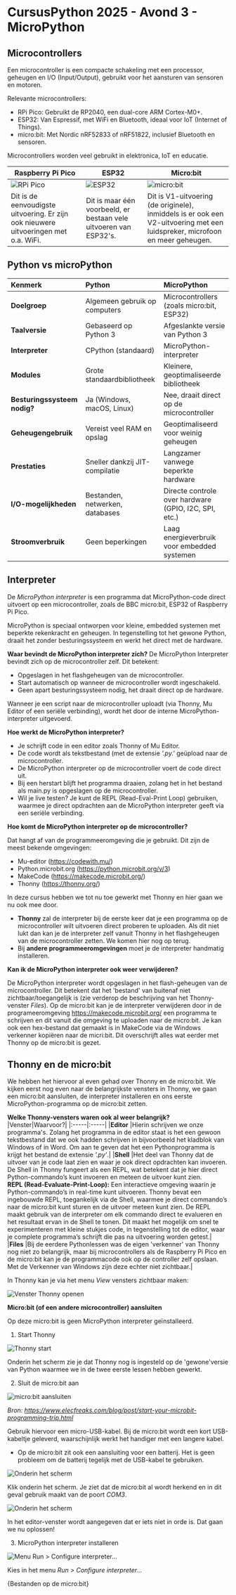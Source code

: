 # CursusPython 2025 - Avond 3 - MicroPython

## Microcontrollers

Een microcontroller is een compacte schakeling met een processor, geheugen en I/O (Input/Output), gebruikt voor het aansturen van sensoren en motoren.

Relevante microcontrollers:

- RPi Pico: Gebruikt de RP2040, een dual-core ARM Cortex-M0+.
- ESP32: Van Espressif, met WiFi en Bluetooth, ideaal voor IoT (Internet of Things).
- micro:bit: Met Nordic nRF52833 of nRF51822, inclusief Bluetooth en sensoren.

Microcontrollers worden veel gebruikt in elektronica, IoT en educatie.

|**Raspberry Pi Pico**|**ESP32**|**Micro:bit**|
|----------|----------|----------|
| ![RPi Pico](Raspberry_Pi_Pico_top_and_bottom-1200.jpg) | ![ESP32](SparkFun-Thing-Plus-ESP32-C6-Top-Bottom.jpg) | ![micro:bit](microbit-overview-1-5-1200.png)           |
|Dit is de eenvoudigste uitvoering. Er zijn ook nieuwere uitvoeringen met o.a. WiFi.|Dit is maar één voorbeeld, er bestaan vele uitvoeren van ESP32's.|Dit is V1-uitvoering (de originele), inmiddels is er ook een V2-uitvoering met een luidspreker, microfoon en meer geheugen.|

## Python vs microPython
|**Kenmerk**               |**Python**                      |**MicroPython**                   |
|:-------------------------|:-------------------------------|:------------------------------------|
| **Doelgroep**            | Algemeen gebruik op computers  | Microcontrollers (zoals micro:bit, ESP32) |
| **Taalversie**           | Gebaseerd op Python 3          | Afgeslankte versie van Python 3  |
| **Interpreter**          | CPython (standaard)            | MicroPython-interpreter          |
| **Modules**              | Grote standaardbibliotheek     | Kleinere, geoptimaliseerde bibliotheek |
| **Besturingssysteem nodig?** | Ja (Windows, macOS, Linux)   | Nee, draait direct op de microcontroller |
| **Geheugengebruik**      | Vereist veel RAM en opslag     | Geoptimaliseerd voor weinig geheugen |
| **Prestaties**           | Sneller dankzij JIT-compilatie | Langzamer vanwege beperkte hardware |
| **I/O-mogelijkheden**    | Bestanden, netwerken, databases | Directe controle over hardware (GPIO, I2C, SPI, etc.) |
| **Stroomverbruik**       | Geen beperkingen              | Laag energieverbruik voor embedded systemen |

## Interpreter
De *MicroPython interpreter* is een programma dat MicroPython-code direct uitvoert op een microcontroller, zoals de BBC micro:bit, ESP32 of Raspberry Pi Pico.

MicroPython is speciaal ontworpen voor kleine, embedded systemen met beperkte rekenkracht en geheugen. In tegenstelling tot het gewone Python, draait het zonder besturingssysteem en werkt het direct met de hardware.

**Waar bevindt de MicroPython interpreter zich?**
De MicroPython Interpreter bevindt zich op de microcontroller zelf. Dit betekent:
  - Opgeslagen in het flashgeheugen van de microcontroller.
  - Start automatisch op wanneer de microcontroller wordt ingeschakeld.
  - Geen apart besturingssysteem nodig, het draait direct op de hardware.

Wanneer je een script naar de microcontroller uploadt (via Thonny, Mu Editor of een seriële verbinding), wordt het door de interne MicroPython-interpreter uitgevoerd.

**Hoe werkt de MicroPython interpreter?**
- Je schrijft code in een editor zoals Thonny of Mu Editor.
- De code wordt als tekstbestand (met de extensie *'.py.'* geüpload naar de microcontroller.
- De MicroPython interpreter op de microcontroller voert de code direct uit.
- Bij een herstart blijft het programma draaien, zolang het in het bestand als main.py is opgeslagen op de microcontroller.
- Wil je live testen? Je kunt de REPL (Read-Eval-Print Loop) gebruiken, waarmee je direct opdrachten aan de MicroPython interpreter geeft via een seriële verbinding.

**Hoe komt de MicroPython interpreter op de microcontroller?**

Dat hangt af van de programmeeromgeving die je gebruikt. Dit zijn de meest bekende omgevingen:

- Mu-editor (https://codewith.mu/)
- Python.microbit.org (https://python.microbit.org/v/3)
- MakeCode (https://makecode.microbit.org/)
- Thonny (https://thonny.org/)

In deze cursus hebben we tot nu toe gewerkt met Thonny en hier gaan we nu ook mee door.

- **Thonny** zal de interpreter bij de eerste keer dat je een programma op de microcontroller wilt uitvoeren direct proberen te uploaden. Als dit niet lukt dan kan je de interpreter zelf vanuit Thonny in het flashgeheugen van de microcontroller zetten. We komen hier nog op terug.
- Bij **andere programmeeromgevingen** moet je de interpreter handmatig installeren.
  
**Kan ik de MicroPython interpreter ook weer verwijderen?**

De MicroPython interpreter wordt opgeslagen in het flash-geheugen van de microcontroller. Dit betekent dat het 'bestand' van buitenaf niet zichtbaar/toegangelijk is (zie verderop de beschrijving van het Thonny-venster *Files*). Op de micro:bit kan je de interpreter verwijderen door in de programeeromgeving https://makecode.microbit.org/ een programma te schrijven en dit vanuit die omgeving te uploaden naar de micro:bit. Je kan ook een hex-bestand dat gemaakt is in MakeCode via de Windows verkenner kopiëren naar de micri:bit. Dit overschrijft alles wat eerder met Thonny op de micro:bit is gezet.

## Thonny en de micro:bit

We hebben het hiervoor al even gehad over Thonny en de micro:bit. We kijken eerst nog even naar de belangrijkste vensters in Thonny, we gaan een micro:bit aansluiten, de interpreter installeren en ons eerste MicroPython-programma op de micro:bit zetten.

**Welke Thonny-vensters waren ook al weer belangrijk?**
|Venster|Waarvoor?|
|:-----|:-----|
|**Editor** |Hierin schrijven we onze programma's. Zolang het programma in de editor staat is het een gewoon tekstbestand dat we ook hadden schrijven in bijvoorbeeld het kladblok van Windows of in Word. Om aan te geven dat het een Pythonprogramma is krijgt het bestand de extensie *'.py'*.|
|**Shell**  |Het deel van Thonny dat de uitvoer van je code laat zien en waar je ook direct opdrachten kan invoeren. De Shell in Thonny fungeert als een REPL, wat betekent dat je hier direct Python-commando’s kunt invoeren en meteen de uitvoer kunt zien. <br>**REPL (Read-Evaluate-Print-Loop):** Een interactieve omgeving waarin je Python-commando’s in real-time kunt uitvoeren. Thonny bevat een ingebouwde REPL, toegankelijk via de Shell, waarmee je direct commando’s naar de micro:bit kunt sturen en de uitvoer meteen kunt zien. De REPL maakt gebruik van de interpreter om elk commando direct te evalueren en het resultaat ervan in de Shell te tonen. Dit maakt het mogelijk om snel te experimenteren met kleine stukjes code, in tegenstelling tot de editor, waar je complete programma’s schrijft die pas na uitvoering worden getest.|
|**Files**  |Bij de eerdere Pythonlessen was de eigen 'verkenner' van Thonny nog niet zo belangrijk, maar bij microcontrollers als de Raspberry Pi Pico en de micro:bit kan je de programmacode ook op de controller zelf opslaan. Met de Verkenner van Windows zijn deze echter niet zichtbaar.|

In Thonny kan je via het menu *View* vensters zichtbaar maken:

![Venster Thonny openen](thonny_vensters.png)

**Micro:bit (of een andere microcontroller) aansluiten**

Op deze micro:bit is geen MicroPython interpreter geïnstalleerd. 

1. Start Thonny

![Thonny start](thonny_stap01.png)

Onderin het scherm zie je dat Thonny nog is ingesteld op de 'gewone'versie van Python waarmee we in de twee eerste lessen hebben gewerkt.

2. Sluit de micro:bit aan

![micro:bit aansluiten](microbit_aansluiten.jpg)

*Bron: https://www.elecfreaks.com/blog/post/start-your-microbit-programming-trip.html*

Gebruik hiervoor een micro-USB-kabel. Bij de micro:bit wordt een kort USB-kabeltje geleverd, waarschijnlijk werkt het handiger met een langere kabel.

- Op de micro:bit zit ook een aansluiting voor een batterij. Het is geen probleem om de batterij tegelijk met de USB-kabel te gebruiken.

![Onderin het scherm](thonny_stap03.png)

Klik onderin het scherm. Je ziet dat de micro:bit al wordt herkend en in dit geval gebruik maakt van de poort *COM3*.

![Onderin het scherm](thonny_stap04.png)

In het editor-venster wordt aangegeven dat er iets niet in orde is. Dat gaan we nu oplossen!

3. MicroPython interpreter installeren

![Menu Run > Configure interpreter...](thonny_stap05.png)

Kies in het menu *Run > Configure interpreter...*


{Bestanden op de micro:bit}
